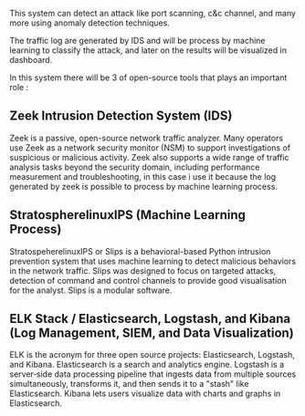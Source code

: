 This system can detect an attack like port scanning, c&c channel, and many more using anomaly detection techniques.

The traffic log are generated by IDS and will be process by machine learning to classify the attack, and later on the results will be visualized in dashboard. 

In this system there will be 3 of open-source tools that plays an important role :

**Zeek Intrusion Detection System (IDS)**
--
Zeek is a passive, open-source network traffic analyzer. Many operators use Zeek as a network security monitor (NSM) to support investigations of suspicious or malicious activity. Zeek also supports a wide range of traffic analysis tasks beyond the security domain, including performance measurement and troubleshooting, in this case i use it because the log generated by zeek is possible to process by machine learning process.

**StratospherelinuxIPS (Machine Learning Process)**
--
StratospeherelinuxIPS or Slips is a behavioral-based Python intrusion prevention system that uses machine learning to detect malicious behaviors in the network traffic. Slips was designed to focus on targeted attacks, detection of command and control channels to provide good visualisation for the analyst. Slips is a modular software.

**ELK Stack / Elasticsearch, Logstash, and Kibana (Log Management, SIEM, and Data Visualization)**
--
ELK is the acronym for three open source projects: Elasticsearch, Logstash, and Kibana. Elasticsearch is a search and analytics engine. Logstash is a server‑side data processing pipeline that ingests data from multiple sources simultaneously, transforms it, and then sends it to a "stash" like Elasticsearch. Kibana lets users visualize data with charts and graphs in Elasticsearch.
